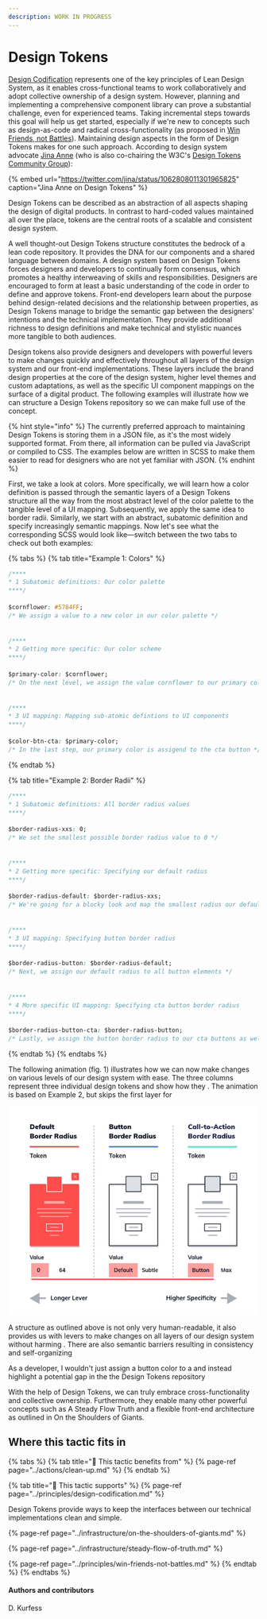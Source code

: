 ```yaml
---
description: WORK IN PROGRESS
---
```


# Design Tokens

[Design Codification](../principles/design-codification.md) represents one of the key principles of Lean Design System, as it enables cross-functional teams to work collaboratively and adopt collective ownership of a design system. However, planning and implementing a comprehensive component library can prove a substantial challenge, even for experienced teams. Taking incremental steps towards this goal will help us get started, especially if we're new to concepts such as design-as-code and radical cross-functionality \(as proposed in [Win Friends, not Battles](../principles/win-friends-not-battles.md)\). Maintaining design aspects in the form of Design Tokens makes for one such approach. According to design system advocate [Jina Anne](https://twitter.com/jina) \(who is also co-chairing the W3C's [Design Tokens Community Group](https://www.w3.org/groups/cg/design-tokens)\):

{% embed url="https://twitter.com/jina/status/1062808011301965825" caption="Jina Anne on Design Tokens" %}

Design Tokens can be described as an abstraction of all aspects shaping the design of digital products. In contrast to hard-coded values maintained all over the place, tokens are the central roots of a scalable and consistent design system.

A well thought-out Design Tokens structure constitutes the bedrock of a lean code repository. It provides the DNA for our components and a shared language between domains. A design system based on Design Tokens forces designers and developers to continually form consensus, which promotes a healthy interweaving of skills and responsibilities. Designers are encouraged to form at least a basic understanding of the code in order to define and approve tokens. Front-end developers learn about the purpose behind design-related decisions and the relationship between properties, as Design Tokens manage to bridge the semantic gap between the designers' intentions and the technical implementation. They provide additional richness to design definitions and make technical and stylistic nuances more tangible to both audiences.

Design tokens also provide designers and developers with powerful levers to make changes quickly and effectively throughout all layers of the design system and our front-end implementations. These layers include the brand design properties at the core of the design system, higher level themes and custom adaptations, as well as the specific UI component mappings on the surface of a digital product. The following examples will illustrate how we can structure a Design Tokens repository so we can make full use of the concept.

{% hint style="info" %}
The currently preferred approach to maintaining Design Tokens is storing them in a JSON file, as it's the most widely supported format. From there, all information can be pulled via JavaScript or compiled to CSS. The examples below are written in SCSS to make them easier to read for designers who are not yet familiar with JSON.
{% endhint %}

First, we take a look at colors. More specifically, we will learn how a color definition is passed through the semantic layers of a Design Tokens structure all the way from the most abstract level of the color palette to the tangible level of a UI mapping. Subsequently, we apply the same idea to border radii. Similarly, we start with an abstract, subatomic definition and specify increasingly semantic mappings. Now let's see what the corresponding SCSS would look like—switch between the two tabs to check out both examples:

{% tabs %}
{% tab title="Example 1: Colors" %}
```css
/****
* 1 Subatomic definitions: Our color palette 
****/

$cornflower: #5784FF; 
/* We assign a value to a new color in our color palette */


/****
* 2 Getting more specific: Our color scheme 
****/

$primary-color: $cornflower;
/* On the next level, we assign the value cornflower to our primary color */


/****
* 3 UI mapping: Mapping sub-atomic defintions to UI components 
****/

$color-btn-cta: $primary-color;
/* In the last step, our primary color is assigend to the cta button */
```
{% endtab %}

{% tab title="Example 2: Border Radii" %}
```css
/****
* 1 Subatomic definitions: All border radius values
****/

$border-radius-xxs: 0; 
/* We set the smallest possible border radius value to 0 */


/****
* 2 Getting more specific: Specifying our default radius
****/

$border-radius-default: $border-radius-xxs;
/* We're going for a blocky look and map the smallest radius our default */


/****
* 3 UI mapping: Specifying button border radius
****/

$border-radius-button: $border-radius-default;
/* Next, we assign our default radius to all button elements */


/****
* 4 More specific UI mapping: Specifying cta button border radius
****/

$border-radius-button-cta: $border-radius-button;
/* Lastly, we assign the button border radius to our cta buttons as well */
```
{% endtab %}
{% endtabs %}

The following animation \(fig. 1\) illustrates how we can now make changes on various levels of our design system with ease. The three columns represent three individual design tokens and show how they . The animation is based on Example 2, but skips the first layer for

![Fig. 1: Border radius defined on increasingly specific levels](../../.gitbook/assets/anim_tokens_lever.png)

A structure as outlined above is not only very human-readable, it also provides us with levers to make changes on all layers of our design system without harming . There are also semantic barriers resulting in consistency and self-organizing 

As a developer, I wouldn't just assign a button color to a and instead highlight a potential gap in the the Design Tokens repository

With the help of Design Tokens, we can truly embrace cross-functionality and collective ownership. Furthermore, they enable many other powerful concepts such as A Steady Flow Truth and a flexible front-end architecture as outlined in On the Shoulders of Giants. 

## Where this tactic fits in

{% tabs %}
{% tab title="🙏  This tactic benefits from" %}
{% page-ref page="../actions/clean-up.md" %}
{% endtab %}

{% tab title="💪  This tactic supports" %}
{% page-ref page="../principles/design-codification.md" %}



Design Tokens provide ways to keep the interfaces between our technical implementations clean and simple.

{% page-ref page="../infrastructure/on-the-shoulders-of-giants.md" %}

{% page-ref page="../infrastructure/steady-flow-of-truth.md" %}

{% page-ref page="../principles/win-friends-not-battles.md" %}
{% endtab %}
{% endtabs %}

#### Authors and contributors

D. Kurfess

